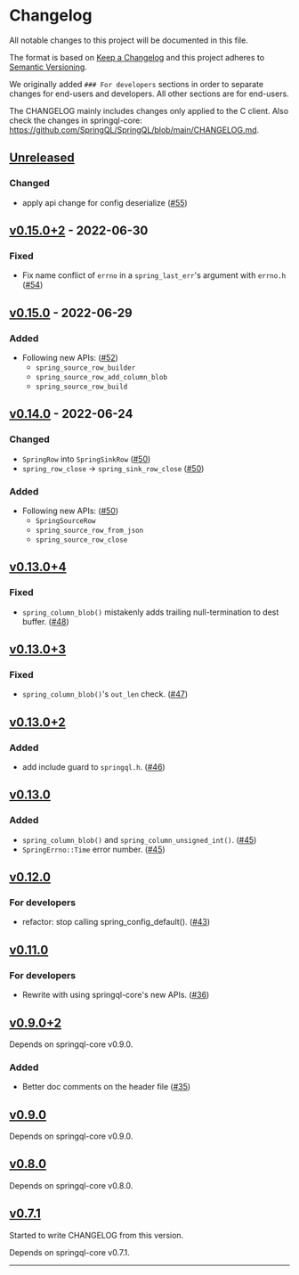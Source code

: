# Changelog

All notable changes to this project will be documented in this file.

The format is based on [Keep a Changelog][Keep a Changelog] and this project adheres to [Semantic Versioning][Semantic Versioning].

We originally added `### For developers` sections in order to separate changes for end-users and developers.
All other sections are for end-users.

The CHANGELOG mainly includes changes only applied to the C client.
Also check the changes in springql-core: <https://github.com/SpringQL/SpringQL/blob/main/CHANGELOG.md>.

<!-- markdownlint-disable MD024 -->
## [Unreleased]

### Changed

- apply api change for config deserialize ([#55](https://github.com/SpringQL/SpringQL-client-c/pull/55))

## [v0.15.0+2] - 2022-06-30

### Fixed

- Fix name conflict of `errno` in a `spring_last_err`'s argument with `errno.h` ([#54](https://github.com/SpringQL/SpringQL-client-c/pull/54))

## [v0.15.0] - 2022-06-29

### Added

- Following new APIs: ([#52](https://github.com/SpringQL/SpringQL-client-c/pull/52))
  - `spring_source_row_builder`
  - `spring_source_row_add_column_blob`
  - `spring_source_row_build`

## [v0.14.0] - 2022-06-24

### Changed

- `SpringRow` into `SpringSinkRow` ([#50](https://github.com/SpringQL/SpringQL-client-c/pull/50))
- `spring_row_close` -> `spring_sink_row_close` ([#50](https://github.com/SpringQL/SpringQL-client-c/pull/50))

### Added

- Following new APIs: ([#50](https://github.com/SpringQL/SpringQL-client-c/pull/50))
  - `SpringSourceRow`
  - `spring_source_row_from_json`
  - `spring_source_row_close`

## [v0.13.0+4]

### Fixed

- `spring_column_blob()` mistakenly adds trailing null-termination to dest buffer. ([#48](https://github.com/SpringQL/SpringQL-client-c/pull/48))

## [v0.13.0+3]

### Fixed

- `spring_column_blob()`'s `out_len` check. ([#47](https://github.com/SpringQL/SpringQL-client-c/pull/47))

## [v0.13.0+2]

### Added

- add include guard to `springql.h`. ([#46](https://github.com/SpringQL/SpringQL-client-c/pull/46))

## [v0.13.0]

### Added

- `spring_column_blob()` and `spring_column_unsigned_int()`. ([#45](https://github.com/SpringQL/SpringQL-client-c/pull/45))
- `SpringErrno::Time` error number. ([#45](https://github.com/SpringQL/SpringQL-client-c/pull/45))

## [v0.12.0]

### For developers

- refactor: stop calling spring_config_default(). ([#43](https://github.com/SpringQL/SpringQL-client-c/pull/43))

## [v0.11.0]

### For developers

- Rewrite with using springql-core's new APIs. ([#36](https://github.com/SpringQL/SpringQL-client-c/pull/36))

## [v0.9.0+2]

Depends on springql-core v0.9.0.

### Added

- Better doc comments on the header file ([#35](https://github.com/SpringQL/SpringQL-client-c/pull/35))

## [v0.9.0]

Depends on springql-core v0.9.0.

## [v0.8.0]

Depends on springql-core v0.8.0.

## [v0.7.1]

Started to write CHANGELOG from this version.

Depends on springql-core v0.7.1.

---

<!-- Links -->
[Keep a Changelog]: https://keepachangelog.com/
[Semantic Versioning]: https://semver.org/

<!-- Versions -->
[Unreleased]: https://github.com/SpringQL/SpringQL-client-c/compare/v0.15.0+2...HEAD
[Released]: https://github.com/SpringQL/SpringQL-client-c/releases
[v0.15.0+2]: https://github.com/SpringQL/SpringQL-client-c/compare/v0.15.0...v0.15.0+2
[v0.15.0]: https://github.com/SpringQL/SpringQL-client-c/compare/v0.14.0...v0.15.0
[v0.14.0]: https://github.com/SpringQL/SpringQL-client-c/compare/v0.13.0+4...v0.14.0
[v0.13.0+4]: https://github.com/SpringQL/SpringQL-client-c/compare/v0.13.0+3...v0.13.0+4
[v0.13.0+3]: https://github.com/SpringQL/SpringQL-client-c/compare/v0.13.0+2...v0.13.0+3
[v0.13.0+2]: https://github.com/SpringQL/SpringQL-client-c/compare/v0.13.0...v0.13.0+2
[v0.13.0]: https://github.com/SpringQL/SpringQL-client-c/compare/v0.12.0...v0.13.0
[v0.12.0]: https://github.com/SpringQL/SpringQL-client-c/compare/v0.11.0...v0.12.0
[v0.11.0]: https://github.com/SpringQL/SpringQL-client-c/compare/v0.9.0+2...v0.11.0
[v0.9.0+2]: https://github.com/SpringQL/SpringQL-client-c/compare/v0.9.0...v0.9.0+2
[v0.9.0]: https://github.com/SpringQL/SpringQL-client-c/compare/v0.8.0...v0.9.0
[v0.8.0]: https://github.com/SpringQL/SpringQL-client-c/compare/v0.7.1...v0.8.0
[v0.7.1]: https://github.com/SpringQL/SpringQL-client-c/compare/v0.7.0...v0.7.1
